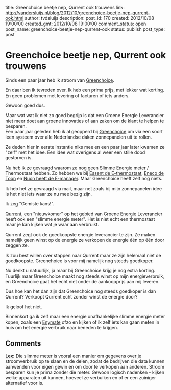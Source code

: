 title: Greenchoice beetje nep, Qurrent ook trouwens
link: http://vandersluijs.nl/blog/2012/10/greenchoice-beetje-nep-qurrent-ook.html
author: tvdsluijs
description: 
post_id: 170
created: 2012/10/08 19:00:00
created_gmt: 2012/10/08 19:00:00
comment_status: open
post_name: greenchoice-beetje-nep-qurrent-ook
status: publish
post_type: post

# Greenchoice beetje nep, Qurrent ook trouwens

Sinds een paar jaar heb ik stroom van [Greenchoice](http://www.greenchoice.nl/).  
  
En daar ben ik tevreden over. Ik heb een prima prijs, met lekker wat korting. En geen problemen met levering of facturen of iets anders.  
  
Gewoon goed dus.  
  
Maar wat wat ik niet zo goed begrijp is dat een Groene Energie Leverancier niet meer doet aan groene innovaties of aan zaken om de klant te helpen te besparen.  
Een paar jaar geleden heb ik al geopperd bij [Greenchoice](http://www.greenchoice.nl/) om via een soort leen systeem over alle Nederlandse daken zonnepanelen uit te rollen.  
  
Ze deden hier in eerste instantie niks mee en een paar jaar later kwamen ze "zelf" met het idee. Een idee wat overigens al weer een stille dood gestorven is.  
  
Nu heb ik ze gevraagd waarom ze nog geen Slimme Energie meter / Thermostaat hebben. Zo hebben we bij [Essent de E-thermostaat](http://www.essent.nl/mijn-e/e-thermostaat/), [Eneco de Toon](http://toon.eneco.nl/) en [Nuon heeft de E-manager](http://www.nuon.nl/energie-besparen/e-manager/). Maar Greenchoice heeft zelf nog niets.  
  
Ik heb het ze gevraagd via mail, maar net zoals bij mijn zonnepanelen idee is het niet iets waar ze nu mee bezig zijn.  
  
Ik zeg "Gemiste kans!".  
  
[Qurrent](http://www.qurrent.nl/), een "nieuwkomer" op het gebied van Groene Energie Leverancier heeft ook een "slimme energie meter". Het is niet echt een thermostaat maar je kan kijken wat je waar aan verbruikt.  
  
Qurrent zegt ook de goedkoopste energie leverancier te zijn. Ze maken namelijk geen winst op de energie ze verkopen de energie één op één door zeggen ze.  
  
Ik zou best willen over stappen naar Qurrent maar ze zijn helemaal niet de goedkoopste. Greenchoice is voor mij namelijk nog steeds goedkoper.  
  
Nu denkt u natuurlijk, ja maar bij Greenchoice krijg je nog extra korting. Tuurlijk maar Greenchoice maakt nog steeds winst op mijn energieverbruik, en Greenchoice gaat het echt niet onder de aankoopprijs aan mij leveren.  
  
Dus hoe kan het dan zijn dat Greenchoice nog steeds goedkoper is dan Qurrent? Verkoopt Qurrent echt zonder winst de energie door?  
  
Ik geloof het niet.  
  
Binnenkort ga ik zelf maar een energie onafhankelijke slimme energie meter kopen, zoals een [Enymate](http://www.enymate.nl/) ofzo en kijken of ik zelf iets kan gaan meten in huis om het energie verbruik naar beneden te krijgen.

## Comments

**[Lex](#51 "2015-11-19 17:31:25"):** Die slimme meter is vooral een manier om gegevens over je stroomverbruik op te slaan en de delen, zodat de bedrijven die data kunnen aanwenden voor eigen gewin en om door te verkopen aan anderen. Stroom besparen kun je prima zonder die meter. Gewoon logisch nadenken - kijken welke apparaten uit kunnen, hoeveel ze verbuiken en of er een zuiniger alternatief voor is.

